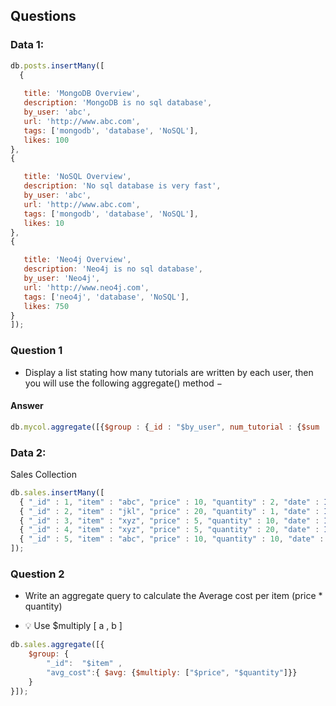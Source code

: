 ## Questions
### Data 1: 
```javascript
db.posts.insertMany([
  {
   
   title: 'MongoDB Overview', 
   description: 'MongoDB is no sql database',
   by_user: 'abc',
   url: 'http://www.abc.com',
   tags: ['mongodb', 'database', 'NoSQL'],
   likes: 100
},
{

   title: 'NoSQL Overview', 
   description: 'No sql database is very fast',
   by_user: 'abc',
   url: 'http://www.abc.com',
   tags: ['mongodb', 'database', 'NoSQL'],
   likes: 10
},
{

   title: 'Neo4j Overview', 
   description: 'Neo4j is no sql database',
   by_user: 'Neo4j',
   url: 'http://www.neo4j.com',
   tags: ['neo4j', 'database', 'NoSQL'],
   likes: 750
}
]);
```
### Question 1

- Display a list stating how many tutorials are written by each user, then you will use the following aggregate() method −


#### Answer
```javascript
db.mycol.aggregate([{$group : {_id : "$by_user", num_tutorial : {$sum : 1}}}])
```
### Data 2:
Sales Collection
```javascript
db.sales.insertMany([ 
  { "_id" : 1, "item" : "abc", "price" : 10, "quantity" : 2, "date" : ISODate("2014-03-01T08:00:00Z") },
  { "_id" : 2, "item" : "jkl", "price" : 20, "quantity" : 1, "date" : ISODate("2014-03-01T09:00:00Z") },
  { "_id" : 3, "item" : "xyz", "price" : 5, "quantity" : 10, "date" : ISODate("2014-03-15T09:00:00Z") },
  { "_id" : 4, "item" : "xyz", "price" : 5, "quantity" : 20, "date" : ISODate("2014-04-04T11:21:39.736Z") },
  { "_id" : 5, "item" : "abc", "price" : 10, "quantity" : 10, "date" : ISODate("2014-04-04T21:23:13.331Z") }
]);
```

### Question 2

- Write an aggregate query to calculate the Average cost per item (price * quantity)

- :bulb: Use $multiply \[ a , b \]

```javascript
db.sales.aggregate([{
    $group: { 
        "_id":  "$item" ,
        "avg_cost":{ $avg: {$multiply: ["$price", "$quantity"]}}
    }
}]);
```
